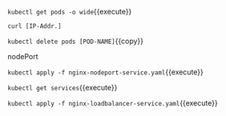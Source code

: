 

`kubectl get pods -o wide`{{execute}}

`curl [IP-Addr.]`


`kubectl delete pods [POD-NAME]`{{copy}}



nodePort


`kubectl apply -f nginx-nodeport-service.yaml`{{execute}}


`kubectl get services`{{execute}}




`kubectl apply -f nginx-loadbalancer-service.yaml`{{execute}}
